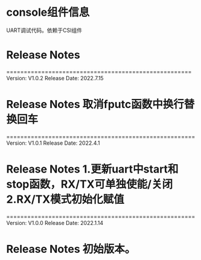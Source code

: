 # console组件信息
UART调试代码。依赖于CSI组件

# Release Notes

=====================================================
Version: V1.0.2
Release Date: 2022.7.15

Release Notes
取消fputc函数中换行替换回车
======================================================

======================================================
Version: V1.0.1
Release Date: 2022.4.1

Release Notes
1.更新uart中start和stop函数，RX/TX可单独使能/关闭
2.RX/TX模式初始化赋值
======================================================

======================================================
Version: V1.0.0
Release Date: 2022.1.14

Release Notes
初始版本。
======================================================



